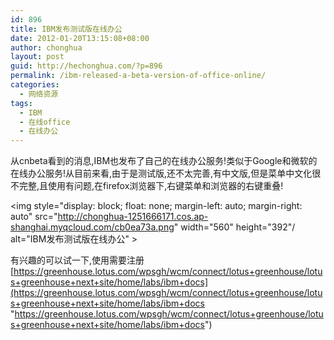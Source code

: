 ```yaml
---
id: 896
title: IBM发布测试版在线办公
date: 2012-01-20T13:15:08+08:00
author: chonghua
layout: post
guid: http://hechonghua.com/?p=896
permalink: /ibm-released-a-beta-version-of-office-online/
categories:
  - 网络资源
tags:
  - IBM
  - 在线office
  - 在线办公
---
```

从cnbeta看到的消息,IBM也发布了自己的在线办公服务!类似于Google和微软的在线办公服务!从目前来看,由于是测试版,还不太完善,有中文版,但是菜单中文化很不完整,且使用有问题,在firefox浏览器下,右键菜单和浏览器的右键重叠!

<!--more-->

<img style="display: block; float: none; margin-left: auto; margin-right: auto" src="http://chonghua-1251666171.cos.ap-shanghai.myqcloud.com/cb0ea73a.png" width="560" height="392"/ alt="IBM发布测试版在线办公" > 

有兴趣的可以试一下,使用需要注册[https://greenhouse.lotus.com/wpsgh/wcm/connect/lotus+greenhouse/lotus+greenhouse+next+site/home/labs/ibm+docs](https://greenhouse.lotus.com/wpsgh/wcm/connect/lotus+greenhouse/lotus+greenhouse+next+site/home/labs/ibm+docs "https://greenhouse.lotus.com/wpsgh/wcm/connect/lotus+greenhouse/lotus+greenhouse+next+site/home/labs/ibm+docs")